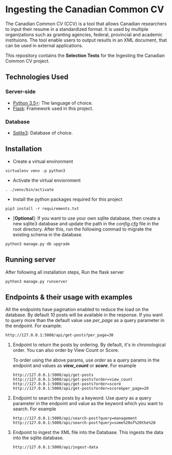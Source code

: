 # Ingesting the Canadian Common CV
The Canadian Common CV (CCV) is a tool that allows Canadian researchers to input their resume in a standardized format. It is used by multiple organizations such as granting agencies, federal, provincial and academic instituions. The tool enable users to output results in an XML document, that can be used in external applications. 


This repository contains the **Selection Tests** for the Ingesting the Canadian Common CV project.

## **Technologies Used**

### **Server-side**
* [Python 3.5+](http://www.python.org): The language of choice.
* [Flask](https://flask.palletsprojects.com/en/1.1.x/): Framework used in this project.

### **Database**
* [Sqlite3](https://www.sqlite.org/index.html): Database of choice.


## Installation 
* Create a virtual environment
```
virtualenv venv -p python3
```
* Activate the virtual enviornment
```
. ./venv/bin/activate
```
* Install the python packages required for this project 
```python3 
pip3 install -r requirements.txt
``` 
* [**Optional**]: If you want to use your own sqlite database, then create a new sqlite3 database and update the path in the *config.cfg* file in the root directory. After this, run the following commad to migrate the existing schema in the database.
```
python3 manage.py db upgrade

```

## Running server
After following all installation steps, Run the flask server
```
python3 manage.py runserver
```


## Endpoints & their usage with examples

All the endpoints have pagination enabled to reduce the load on the database. By default *10* posts will be available in the response. If you want to query more than the default value use *per_page* as a query parameter in the endpoint. For example:
```
http://127.0.0.1:5000/api/get-posts?per_page=30
```

1. Endpoint to return the posts by ordering. By default, it's in chronological order. You can also order by View Count or Score.

    To order using the above params, use *order* as a query params in the endpoint and values as <i>**view_count**</i> or <i>**score**</i>. For example

    ```
    http://127.0.0.1:5000/api/get-posts
    http://127.0.0.1:5000/api/get-posts?order=view_count
    http://127.0.0.1:5000/api/get-posts?order=score
    http://127.0.0.1:5000/api/get-posts?order=score&per_page=20
    ```

2. Endpoint to search the posts by a keyword. Use *query* as a query parameter in the endpoint and value as the keyword which you want to search. For example
    ```
    http://127.0.0.1:5000/api/search-post?query=management
    http://127.0.0.1:5000/api/search-post?query=some%20of%20the%20
    ```

3. Endpoint to ingest the XML file into the Database. This ingests the data into the sqlite database.
    ```
    http://127.0.0.1:5000/api/ingest-data
    ```